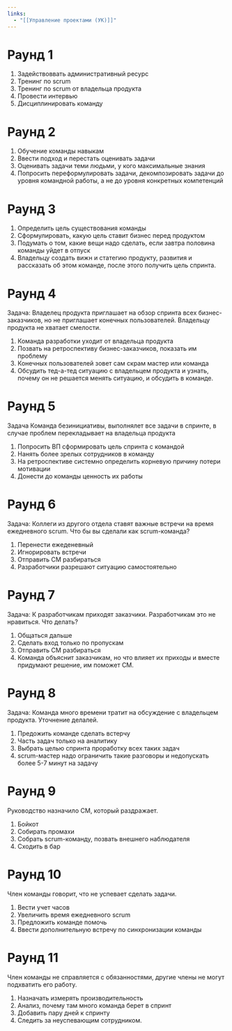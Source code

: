 ```yaml
---
links:
  - "[[Управление проектами (УК)]]"
---
```

# Раунд 1

1. Задействоввать административный ресурс
2. Тренинг по scrum
3. Тренинг по scrum от владельца продукта
4. Провести интервью
5. Дисциплинировать команду

# Раунд 2

1. Обучение команды навыкам
2. Ввести подход и перестать оценивать задачи
3. Оценивать задачи теми людьми, у кого максимальные знания
4. Попросить переформулировать задачи, декомпозировать задачи до уровня командной работы, а не до уровня конкретных компетенций

# Раунд 3

1. Определить цель существования команды
2. Сформулировать, какую цель ставит бизнес перед продуктом
3. Подумать о том, какие вещи надо сделать, если завтра половина команды уйдет в отпуск
4. Владельцу создать вижн и статегию продукту, развития и рассказать об этом команде, после этого получить цель спринта.
# Раунд 4
Задача: Владелец продукта приглашает на обзор спринта всех бизнес-заказчиков, но не приглашает конечных пользователей. Владельцу продукта не хватает смелости.
1. Команда разработки уходит от владельца продукта
2. Позвать на ретроспективу бизнес-заказчиков, показать им проблему
3. Конечных пользователей зовет сам скрам мастер или команда
4. Обсудить тед-а-тед ситуацию с владельцем продукта и узнать, почему он не решается менять ситуацию, и обсудить в команде.
# Раунд 5
Задача
Команда безинициативы, выполнялет все задачи в спринте, в случае проблем перекладывает на владельца продукта
1. Попросить ВП сформировать цель спринта с командой
2. Нанять более зрелых сотрудников в команду
3. На ретроспективе системно определить корневую причину потери мотивации
4. Донести до команды ценность их работы
# Раунд 6
Задача:
Коллеги из другого отдела ставят важные встречи на время ежедневного scrum. Что бы вы сделали как scrum-команда?
1. Перенести ежеденевный 
2. Игнорировать встречи
3. Отправить СМ разбираться
4. Разработчики разрешают ситуацию самостоятельно
# Раунд 7
Задача:
К разработчикам приходят заказчики. Разработчикам это не нравиться. Что делать?
1. Общаться дальше
2. Сделать вход только по пропускам
3. Отправить СМ разбираться
4. Команда объяснит заказчикам, но что влияет их приходы и вместе придумают решение, им поможет СМ.
# Раунд 8
Задача:
Команда много времени тратит на обсуждение с владельцем продукта. Уточнение делалей.
1. Предожить команде сделать встерчу
2. Часть задач только на аналитику
3. Выбрать целью спринта проработку всех таких задач
4. scrum-мастер надо ограничить такие разговоры и недопускать более 5-7 минут на задачу
# Раунд 9
Руководство назначило CМ, который раздражает.
1. Бойкот
2. Собирать промахи
3. Собрать scrum-команду, позвать внешнего наблюдателя
4. Сходить в бар
# Раунд 10
Член команды говорит, что не успевает сделать задачи.
1. Вести учет часов
2. Увеличить время ежедневного scrum
3. Предложить команде помочь
4. Ввести дополнительную встречу по синхронизации команды
# Раунд 11
Член команды не справляется с обязанностями, другие члены не могут подхватить его работу.
1. Назначать измерять производительность
2. Анализ, почему там много команда берет в спринт
3. Добавить пару дней к спринту
4. Следить за неуспевающим сотрудником.